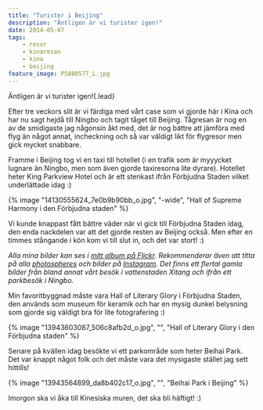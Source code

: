 ```yaml
---
title: "Turister i Beijing"
description: "Äntligen är vi turister igen!"
date: 2014-05-07
tags:
    - resor
    - kinaresan
    - kina
    - beijing
feature_image: P5080577_L.jpg
---
```


Äntligen är vi turister igen!{.lead}

Efter tre veckors slit är vi färdiga med vårt case som vi gjorde här i Kina och har nu sagt hejdå till Ningbo och tagit tåget till Beijing. Tågresan är nog en av de smidigaste jag någonsin åkt med, det är nog bättre att jämföra med flyg än något annat, incheckning och så var väldigt likt för flygresor men gick mycket snabbare.

Framme i Beijing tog vi en taxi till hotellet (i en trafik som är myyycket lugnare än Ningbo, men som även gjorde taxiresorna lite dyrare). Hotellet heter King Parkview Hotel och är ett stenkast ifrån Förbjudna Staden vilket underlättade idag :)

{% image "14130555624_7e0b9b90bb_o.jpg", "-wide", "Hall of Supreme Harmony i den Förbjudna staden" %}

Vi kunde knappast fått bättre väder när vi gick till Förbjudna Staden idag, den enda nackdelen var att det gjorde resten av Beijing också. Men efter en timmes stångande i kön kom vi till slut in, och det var stort! :)

_Alla mina bilder kan ses i [mitt album på Flickr](https://www.flickr.com/photos/gustavlindqvist/sets/72157644062428820/). Rekommenderar även att titta på alla [photospheres](https://photos.app.goo.gl/cMUKw6WfxMtHKZT5A) och bilder på [Instagram](https://instagram.com/gustavlindqvist). Det finns ett flertal gamla bilder från bland annat vårt besök i vattenstaden Xitang och ifrån ett parkbesök i Ningbo._

Min favoritbyggnad måste vara Hall of Literary Glory i Förbjudna Staden, den används som museum för keramik och har en mysig dunkel belysning som gjorde sig väldigt bra för lite fotografering :)

{% image "13943603087_506c8afb2d_o.jpg", "", "Hall of Literary Glory i den Förbjudna staden" %}

Senare på kvällen idag besökte vi ett parkområde som heter Beihai Park. Det var knappt något folk och det måste vara det mysigaste stället jag sett hittills!

{% image "13943564899_da8b402c17_o.jpg", "", "Beihai Park i Beijing" %}

Imorgon ska vi åka till Kinesiska muren, det ska bli häftigt! :)
